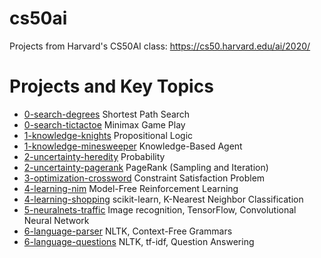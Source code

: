 # cs50ai
Projects from Harvard's CS50AI class: https://cs50.harvard.edu/ai/2020/

# Projects and Key Topics
* [0-search-degrees](https://github.com/hardtmad/cs50ai/tree/0-search-degrees) Shortest Path Search 
* [0-search-tictactoe](https://github.com/hardtmad/cs50ai/tree/0-search-tictactoe) Minimax Game Play
* [1-knowledge-knights](https://github.com/hardtmad/cs50ai/tree/1-knowledge-knights) Propositional Logic
* [1-knowledge-minesweeper](https://github.com/hardtmad/cs50ai/tree/1-knowledge-minesweeper) Knowledge-Based Agent
* [2-uncertainty-heredity](https://github.com/hardtmad/cs50ai/tree/2-uncertainty-heredity) Probability
* [2-uncertainty-pagerank](https://github.com/hardtmad/cs50ai/tree/2-uncertainty-pagerank) PageRank (Sampling and Iteration)
* [3-optimization-crossword](https://github.com/hardtmad/cs50ai/tree/3-optimization-crossword) Constraint Satisfaction Problem
* [4-learning-nim](https://github.com/hardtmad/cs50ai/tree/4-learning-nim) Model-Free Reinforcement Learning
* [4-learning-shopping](https://github.com/hardtmad/cs50ai/tree/4-learning-shopping) scikit-learn, K-Nearest Neighbor Classification
* [5-neuralnets-traffic](https://github.com/hardtmad/cs50ai/tree/5-neuralnets-traffic) Image recognition, TensorFlow, Convolutional Neural Network
* [6-language-parser](https://github.com/hardtmad/cs50ai/tree/6-language-parser) NLTK, Context-Free Grammars
* [6-language-questions](https://github.com/hardtmad/cs50ai/tree/6-languages-questions) NLTK, tf-idf, Question Answering
